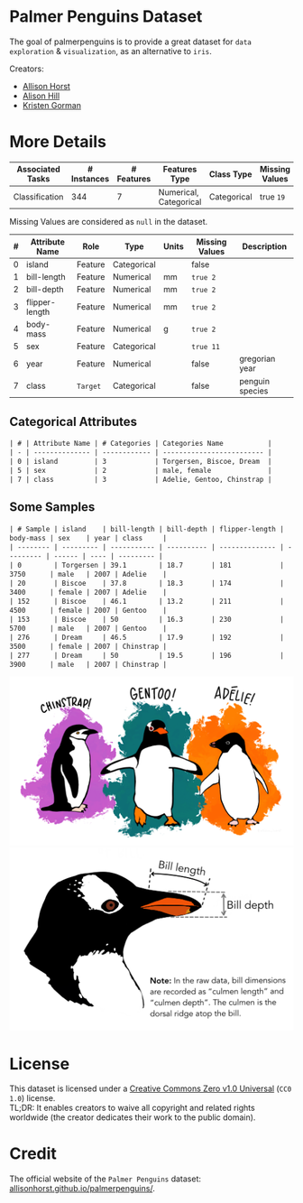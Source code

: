 # Palmer Penguins Dataset
The goal of palmerpenguins is to provide a great dataset for `data exploration` & `visualization`, as an alternative to `iris`.

Creators:
  - [Allison Horst](https://allisonhorst.com)
  - [Alison Hill](https://www.apreshill.com)
  - [Kristen Gorman](https://www.uaf.edu/cfos/people/faculty/detail/kristen-gorman.php)

# More Details
| Associated Tasks | # Instances | # Features | Features Type          | Class Type  | Missing Values |
| ---------------- | ----------- | ---------- | ---------------------- | ----------- | -------------- |
| Classification   | 344         | 7          | Numerical, Categorical | Categorical | true `19`      |

Missing Values are considered as `null` in the dataset.

| # | Attribute Name | Role     | Type        | Units | Missing Values | Description     |
| - | -------------- | -------- | ----------- | ----- | -------------- | --------------- |
| 0 | island         | Feature  | Categorical |       | false          |                 |
| 1 | bill-length    | Feature  | Numerical   | mm    | `true 2`       |                 |
| 2 | bill-depth     | Feature  | Numerical   | mm    | `true 2`       |                 |
| 3 | flipper-length | Feature  | Numerical   | mm    | `true 2`       |                 |
| 4 | body-mass      | Feature  | Numerical   | g     | `true 2`       |                 |
| 5 | sex            | Feature  | Categorical |       | `true 11`      |                 |
| 6 | year           | Feature  | Numerical   |       | false          | gregorian year  |
| 7 | class          | `Target` | Categorical |       | false          | penguin species |

## Categorical Attributes
```
| # | Attribute Name | # Categories | Categories Name           |
| - | -------------- | ------------ | ------------------------- |
| 0 | island         | 3            | Torgersen, Biscoe, Dream  |
| 5 | sex            | 2            | male, female              |
| 7 | class          | 3            | Adelie, Gentoo, Chinstrap |
```

## Some Samples
```
| # Sample | island    | bill-length | bill-depth | flipper-length | body-mass | sex    | year | class     |
| -------- | --------- | ----------- | ---------- | -------------- | --------- | ------ | ---- | --------- |
| 0        | Torgersen | 39.1        | 18.7       | 181            | 3750      | male   | 2007 | Adelie    |
| 20       | Biscoe    | 37.8        | 18.3       | 174            | 3400      | female | 2007 | Adelie    |
| 152      | Biscoe    | 46.1        | 13.2       | 211            | 4500      | female | 2007 | Gentoo    |
| 153      | Biscoe    | 50          | 16.3       | 230            | 5700      | male   | 2007 | Gentoo    |
| 276      | Dream     | 46.5        | 17.9       | 192            | 3500      | female | 2007 | Chinstrap |
| 277      | Dream     | 50          | 19.5       | 196            | 3900      | male   | 2007 | Chinstrap |
```
<div align='center'><img src="./demo/demo1.png" alt="demo"></div>
<div align='center'><img src="./demo/demo2.png" alt="demo"></div>

# License
This dataset is licensed under a [Creative Commons Zero v1.0 Universal](https://creativecommons.org/publicdomain/zero/1.0) (`CC0 1.0`) license.  
TL;DR: It enables creators to waive all copyright and related rights worldwide (the creator dedicates their work to the public domain).

# Credit
The official website of the `Palmer Penguins` dataset: [allisonhorst.github.io/palmerpenguins/](https://allisonhorst.github.io/palmerpenguins).